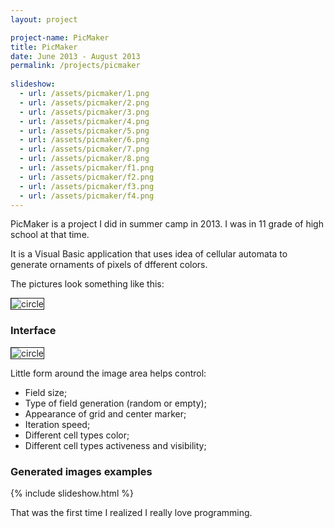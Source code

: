 ```yaml
---
layout: project

project-name: PicMaker 
title: PicMaker
date: June 2013 - August 2013
permalink: /projects/picmaker
  
slideshow:
  - url: /assets/picmaker/1.png
  - url: /assets/picmaker/2.png
  - url: /assets/picmaker/3.png
  - url: /assets/picmaker/4.png
  - url: /assets/picmaker/5.png
  - url: /assets/picmaker/6.png
  - url: /assets/picmaker/7.png
  - url: /assets/picmaker/8.png
  - url: /assets/picmaker/f1.png
  - url: /assets/picmaker/f2.png
  - url: /assets/picmaker/f3.png
  - url: /assets/picmaker/f4.png
---
```


PicMaker is a project  I did in summer camp in 2013. I was in 11 grade of high school at that time. 

It is a Visual Basic application that uses idea of cellular automata to generate ornaments of pixels of dfferent colors. 

The pictures look something like this:

<img src="{{site.url}}/assets/picmaker/circle.bmp" alt="circle" border="1" style="max-height: 450px" />

### Interface

<img src="{{site.url}}/assets/picmaker/screen-2.png" alt="circle" border="1" style="max-height: 600px" />


Little form around the image area helps control:
 
- Field size;
- Type of field generation (random or empty);
- Appearance of grid and center marker;
- Iteration speed;
- Different cell types color;
- Different cell types activeness and visibility;

### Generated images examples

{% include slideshow.html %}

That was the first time I realized I really love programming. 
 